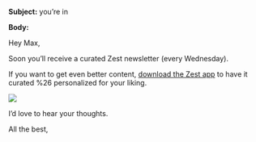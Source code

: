 **Subject:** you’re in  

**Body:**

Hey Max,

Soon you’ll receive a curated Zest newsletter (every Wednesday).

If you want to get even better content, [download the Zest
app](http://zest.is/get-app) to have it curated %26 personalized for
your liking.

![](https://media.giphy.com/media/3o6ZtnBTCcssUFSgbS/giphy.gif)

I’d love to hear your thoughts.

All the best,
